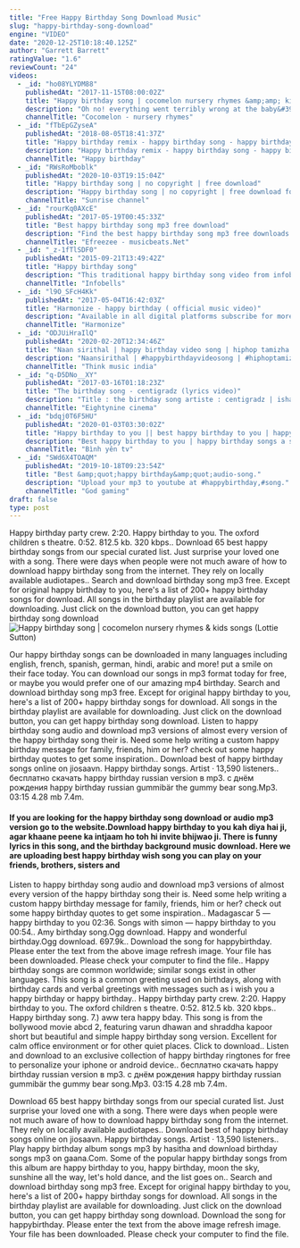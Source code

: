 ```yaml
---
title: "Free Happy Birthday Song Download Music"
slug: "happy-birthday-song-download"
engine: "VIDEO"
date: "2020-12-25T10:18:40.125Z"
author: "Garrett Barrett"
ratingValue: "1.6"
reviewCount: "24"
videos:
  - _id: "ho08YLYDM88"
    publishedAt: "2017-11-15T08:00:02Z"
    title: "Happy birthday song | cocomelon nursery rhymes &amp;amp; kids songs"
    description: "Oh no! everything went terribly wrong at the baby&#39;s surprise birthday party! can the animals fix it in time?"
    channelTitle: "Cocomelon - nursery rhymes"
  - _id: "fTbEpGZyseA"
    publishedAt: "2018-08-05T18:41:37Z"
    title: "Happy birthday remix - happy birthday song - happy birthday to you"
    description: "Happy birthday remix - happy birthday song - happy birthday to you."
    channelTitle: "Happy birthday"
  - _id: "RWsRoMboblk"
    publishedAt: "2020-10-03T19:15:04Z"
    title: "Happy birthday song | no copyright | free download"
    description: "Happy birthday song | no copyright | free download for more vidios: please subscribe my channel sunrise channel"
    channelTitle: "Sunrise channel"
  - _id: "rourKq0AXcE"
    publishedAt: "2017-05-19T00:45:33Z"
    title: "Best happy birthday song mp3 free download"
    description: "Find the best happy birthday song mp3 free downloads at best happy birthday song mp3 free download"
    channelTitle: "Efreezee - musicbeats.Net"
  - _id: "_z-1fTlSDF0"
    publishedAt: "2015-09-21T13:49:42Z"
    title: "Happy birthday song"
    description: "This traditional happy birthday song video from infobells is sure to create a lot of excitement in every birthday. Wishing you all the great things in life, hope this"
    channelTitle: "Infobells"
  - _id: "l9O_SFcH4Kk"
    publishedAt: "2017-05-04T16:42:03Z"
    title: "Harmonize - happy birthday ( official music video)"
    description: "Available in all digital platforms subscribe for more official content from harmonize: follow harmonize instagram:"
    channelTitle: "Harmonize"
  - _id: "ODJUiHraIlQ"
    publishedAt: "2020-02-20T12:34:46Z"
    title: "Naan sirithal | happy birthday video song | hiphop tamizha | iswarya menon | sundar c | raana"
    description: "Naansirithal | #happybirthdayvideosong | #hiphoptamizha | #iswaryamenon | #sundarc | #raana naan sirithal is a tamil language film written &amp; directed by"
    channelTitle: "Think music india"
  - _id: "q-D5DNo__XY"
    publishedAt: "2017-03-16T01:18:23Z"
    title: "The birthday song - centigradz (lyrics video)"
    description: "Title : the birthday song artiste : centigradz | ishan lantra, amila niroshan, eranga ug , thusith niroshana lyrics :thilan rangana melody &amp; music : thusith"
    channelTitle: "Eightynine cinema"
  - _id: "bdqj0T6F5HU"
    publishedAt: "2020-01-03T03:30:02Z"
    title: "Happy birthday to you || best happy birthday to you | happy birthday songs 1 hour"
    description: "Best happy birthday to you | happy birthday songs a smile is a curve that sets everything straight and wipes wrinkles away. Hope you will share and receive"
    channelTitle: "Bình yên tv"
  - _id: "SWd6X4TOAQM"
    publishedAt: "2019-10-18T09:23:54Z"
    title: "Best &amp;quot;happy birthday&amp;quot;audio-song."
    description: "Upload your mp3 to youtube at #happybirthday,#song."
    channelTitle: "God gaming"
draft: false
type: post
---
```


Happy birthday party crew. 2:20. Happy birthday to you. The oxford children s theatre. 0:52. 812.5 kb. 320 kbps.. Download 65 best happy birthday songs from our special curated list. Just surprise your loved one with a song. There were days when people were not much aware of how to download happy birthday song from the internet. They rely on locally available audiotapes.. Search and download birthday song mp3 free. Except for original happy birthday to you, here&#39;s a list of 200+ happy birthday songs for download. All songs in the birthday playlist are available for downloading. Just click on the download button, you can get happy birthday song download
![Happy birthday song | cocomelon nursery rhymes &amp; kids songs (Lottie Sutton)](https://i.ytimg.com/vi/ho08YLYDM88/hqdefault.jpg "Happy birthday song | cocomelon nursery rhymes &amp; kids songs (Belle Powell)")

Our happy birthday songs can be downloaded in many languages including english, french, spanish, german, hindi, arabic and more! put a smile on their face today. You can download our songs in mp3 format today for free, or maybe you would prefer one of our amazing mp4 birthday. Search and download birthday song mp3 free. Except for original happy birthday to you, here&#39;s a list of 200+ happy birthday songs for download. All songs in the birthday playlist are available for downloading. Just click on the download button, you can get happy birthday song download. Listen to happy birthday song audio and download mp3 versions of almost every version of the happy birthday song their is. Need some help writing a custom happy birthday message for family, friends, him or her? check out some happy birthday quotes to get some inspiration.. Download best of happy birthday songs online on jiosaavn. Happy birthday songs. Artist · 13,590 listeners.. бесплатно скачать happy birthday russian version в mp3. с днём рождения happy birthday russian gummibär the gummy bear song.Mp3. 03:15 4.28 mb 7.4m.
<!--inArticleAds-->

<!--galleryOne-->

#### If you are looking for the happy birthday song download or audio mp3 version go to the website.Download happy birthday to you kah diya hai ji, agar khaane peene ka intjaam ho toh hi invite bhijwao ji. There is funny lyrics in this song, and the birthday background music download. Here we are uploading best happy birthday wish song you can play on your friends, brothers, sisters and
<!--inArticleAds-->

<!--galleryTwo-->

Listen to happy birthday song audio and download mp3 versions of almost every version of the happy birthday song their is. Need some help writing a custom happy birthday message for family, friends, him or her? check out some happy birthday quotes to get some inspiration.. Madagascar 5 — happy birthday to you 02:36. Songs with simon — happy birthday to you 00:54.. Amy birthday song.Ogg download. Happy and wonderful birthday.Ogg download. 697.9k.. Download the song for happybirthday. Please enter the text from the above image refresh image. Your file has been downloaded. Please check your computer to find the file.. Happy birthday songs are common worldwide; similar songs exist in other languages. This song is a common greeting used on birthdays, along with birthday cards and verbal greetings with messages such as i wish you a happy birthday or happy birthday.. Happy birthday party crew. 2:20. Happy birthday to you. The oxford children s theatre. 0:52. 812.5 kb. 320 kbps.. Happy birthday song. 7.) aww tera happy bday. This song is from the bollywood movie abcd 2, featuring varun dhawan and shraddha kapoor short but beautiful and simple happy birthday song version. Excellent for calm office environment or for other quiet places. Click to download.. Listen and download to an exclusive collection of happy birthday ringtones for free to personalize your iphone or android device.. бесплатно скачать happy birthday russian version в mp3. с днём рождения happy birthday russian gummibär the gummy bear song.Mp3. 03:15 4.28 mb 7.4m.
<!--galleryThree-->

Download 65 best happy birthday songs from our special curated list. Just surprise your loved one with a song. There were days when people were not much aware of how to download happy birthday song from the internet. They rely on locally available audiotapes.. Download best of happy birthday songs online on jiosaavn. Happy birthday songs. Artist · 13,590 listeners.. Play happy birthday album songs mp3 by hasitha and download birthday songs mp3 on gaana.Com. Some of the popular happy birthday songs from this album are happy birthday to you, happy birthday, moon the sky, sunshine all the way, let&#39;s hold dance, and the list goes on.. Search and download birthday song mp3 free. Except for original happy birthday to you, here&#39;s a list of 200+ happy birthday songs for download. All songs in the birthday playlist are available for downloading. Just click on the download button, you can get happy birthday song download. Download the song for happybirthday. Please enter the text from the above image refresh image. Your file has been downloaded. Please check your computer to find the file.